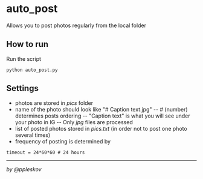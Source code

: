 # auto_post
Allows you to post photos regularly from the local folder

## How to run
Run the script
```
python auto_post.py
```

## Settings
- photos are stored in _pics_ folder
- name of the photo should look like "# Caption text.jpg"
-- # (number) determines posts ordering
-- "Caption text" is what you will see under your photo in IG
-- Only _jpg_ files are processed
- list of posted photos stored in _pics.txt_ (in order not to post one photo several times)
- frequency of posting is determined by
```
timeout = 24*60*60 # 24 hours
```

___
_by @ppleskov_
